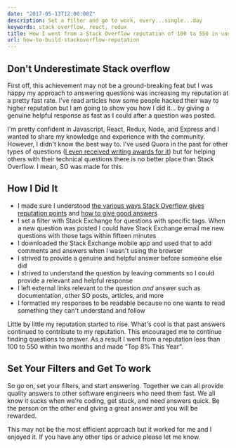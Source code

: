 ```yaml
---
date: "2017-05-13T12:00:00Z"
description: Set a filter and go to work, every...single...day
keywords: stack overflow, react, redux
title: How I went from a Stack Overflow reputation of 100 to 550 in under two months
url: how-to-build-stackoverflow-reputation
---
```


## Don't Underestimate Stack overflow

First off, this achievement may not be a ground-breaking feat but I was happy my approach to answering questions was increasing my reputation at a pretty fast rate. I've read articles how some people hacked their way to higher reputation but I am going to show you how I did it... by giving a genuine helpful response as fast as I could after a question was posted.

I'm pretty confident in Javascript, React, Redux, Node, and Express and I wanted to share my knowledge and experience with the community. However, I didn't know the best way to. I've used Quora in the past for other types of questions ([I even received writing awards for it](https://www.quora.com/profile/Keith-Alpichi)) but for helping others with their technical questions there is no better place than Stack Overflow. I mean, SO was made for this.

## How I Did It

- I made sure I understood [the various ways Stack Overflow gives reputation points](https://stackoverflow.com/help/whats-reputation) and [how to give good answers](https://stackoverflow.com/help/how-to-answer)
- I set a filter with Stack Exchange for questions with specific tags. When a new question was posted I could have Stack Exchange email me new questions with those tags within fifteen minutes
- I downloaded the Stack Exchange mobile app and used that to add comments and answers when I wasn't using the browser
- I strived to provide a genuine and helpful answer before someone else did
- I strived to understand the question by leaving comments so I could provide a relevant and helpful response
- I left external links relevant to the question *and* answer such as documentation, other SO posts, articles, and more
- I formatted my responses to be readable because no one wants to read something they can't understand and follow

Little by little my reputation started to rise. What's cool is that past answers continued to contribute to my reputation. This encouraged me to continue finding questions to answer. As a result I went from a reputation less than 100 to 550 within two months and made "Top 8% This Year".

## Set Your Filters and Get To work

So go on, set your filters, and start answering. Together we can all provide quality answers to other software engineers who need them fast. We all know it sucks when we're coding, get stuck, and need answers quick. Be the person on the other end giving a great answer and you will be rewarded.

This may not be the most efficient approach but it worked for me and I enjoyed it. If you have any other tips or advice please let me know.
